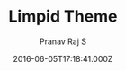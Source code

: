 ---
title: Limpid Theme
github: https://github.com/pranavrajs/limpid
demo: https://pranavrajs.github.io/limpid/
author: Pranav Raj S
ssg:
  - Jekyll
cms:
  - No Cms
date: 2016-06-05T17:18:41.000Z
description: A clean, minimal theme for Jekyll blogs
stale: true
draft: true
---